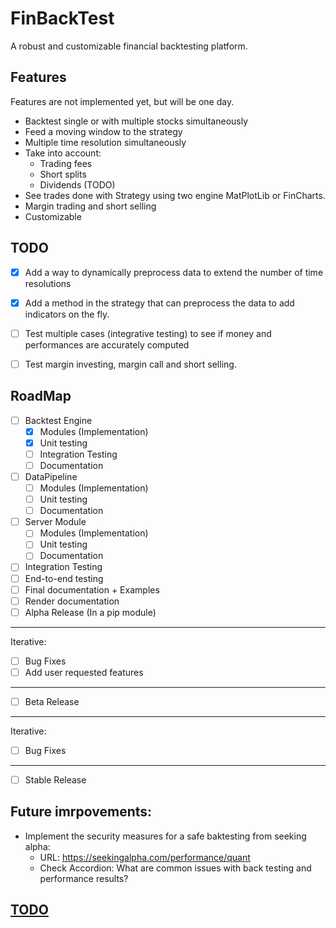 # FinBackTest
A robust and customizable financial backtesting platform.

## Features
Features are not implemented yet, but will be one day.
- Backtest single or with multiple stocks simultaneously
- Feed a moving window to the strategy
- Multiple time resolution simultaneously
- Take into account:
  - Trading fees
  - Short splits
  - Dividends (TODO)
- See trades done with Strategy using two engine MatPlotLib or FinCharts.
- Margin trading and short selling
- Customizable

## TODO
- [X] Add a way to dynamically preprocess data to extend the number of time resolutions
- [X] Add a method in the strategy that can preprocess the data to add indicators on the fly.
- [ ] Test multiple cases (integrative testing) to see if money and performances are accurately computed
- [ ] Test margin investing, margin call and short selling.


## RoadMap
- [ ] Backtest Engine
  - [X] Modules (Implementation)
  - [X] Unit testing
  - [ ] Integration Testing
  - [ ] Documentation
- [ ] DataPipeline
  - [ ] Modules (Implementation)
  - [ ] Unit testing
  - [ ] Documentation
- [ ] Server Module
  - [ ] Modules (Implementation)
  - [ ] Unit testing
  - [ ] Documentation
- [ ] Integration Testing
- [ ] End-to-end testing
- [ ] Final documentation + Examples
- [ ] Render documentation
- [ ] Alpha Release (In a pip module)
---
Iterative:
- [ ] Bug Fixes
- [ ] Add user requested features
--- 
- [ ] Beta Release
---
Iterative:
- [ ] Bug Fixes
---
- [ ] Stable Release
## Future imrpovements:
- Implement the security measures for a safe baktesting from seeking alpha:
  - URL: https://seekingalpha.com/performance/quant
  - Check Accordion: What are common issues with back testing and performance results?

## [TODO](backtest/README.md)
